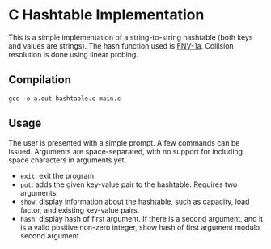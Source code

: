 # C Hashtable Implementation

This is a simple implementation of a string-to-string hashtable (both keys and values are strings). The hash function used is [FNV-1a](http://www.isthe.com/chongo/tech/comp/fnv/index.html#FNV-1a). Collision resolution is done using linear probing.

## Compilation

`gcc -o a.out hashtable.c main.c`

## Usage

The user is presented with a simple prompt. A few commands can be issued. Arguments are space-separated, with no support for including space characters in arguments yet.

- `exit`: exit the program.
- `put`: adds the given key-value pair to the hashtable. Requires two arguments.
- `show`: display information about the hashtable, such as capacity, load factor, and existing key-value pairs.
- `hash`: display hash of first argument. If there is a second argument, and it is a valid positive non-zero integer, show hash of first argument modulo second argument.
